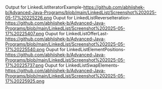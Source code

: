 Output for LinkedListIteratorExample-https://github.com/abhiishek-b/Advanced-Java-Programs/blob/main/LinkedList/Screenshot%202025-05-17%20225226.png
Ouput for LinkedListReverseIteration-https://github.com/abhiishek-b/Advanced-Java-Programs/blob/main/LinkedList/Screenshot%202025-05-17%20225407.png
Ouput for LinkedListOfferLast-https://github.com/abhiishek-b/Advanced-Java-Programs/blob/main/LinkedList/Screenshot%202025-05-17%20225540.png
Ouput for LinkedListElementPositions-https://github.com/abhiishek-b/Advanced-Java-Programs/blob/main/LinkedList/Screenshot%202025-05-17%20225737.png
Ouput for LinkedListSwapElements-https://github.com/abhiishek-b/Advanced-Java-Programs/blob/main/LinkedList/Screenshot%202025-05-17%20225925.png
